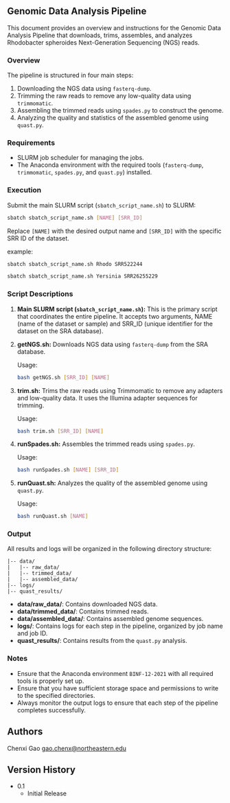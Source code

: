 ## Genomic Data Analysis Pipeline

This document provides an overview and instructions for the Genomic Data Analysis Pipeline that downloads, trims, assembles, and analyzes Rhodobacter spheroides Next-Generation Sequencing (NGS) reads.

### Overview

The pipeline is structured in four main steps:
1. Downloading the NGS data using `fasterq-dump`.
2. Trimming the raw reads to remove any low-quality data using `trimmomatic`.
3. Assembling the trimmed reads using `spades.py` to construct the genome.
4. Analyzing the quality and statistics of the assembled genome using `quast.py`.

### Requirements

- SLURM job scheduler for managing the jobs.
- The Anaconda environment with the required tools (`fasterq-dump`, `trimmomatic`, `spades.py`, and `quast.py`) installed.

### Execution

Submit the main SLURM script (`sbatch_script_name.sh`) to SLURM:

```bash
sbatch sbatch_script_name.sh [NAME] [SRR_ID]
```

Replace `[NAME]` with the desired output name and `[SRR_ID]` with the specific SRR ID of the dataset.

example: 
```bash
sbatch sbatch_script_name.sh Rhodo SRR522244
```
```bash
sbatch sbatch_script_name.sh Yersinia SRR26255229
```

### Script Descriptions

1. **Main SLURM script (`sbatch_script_name.sh`):** This is the primary script that coordinates the entire pipeline. It accepts two arguments, NAME (name of the dataset or sample) and SRR_ID (unique identifier for the dataset on the SRA database).

2. **getNGS.sh:** Downloads NGS data using `fasterq-dump` from the SRA database.

   Usage:
   ```bash
   bash getNGS.sh [SRR_ID] [NAME]
   ```

3. **trim.sh:** Trims the raw reads using Trimmomatic to remove any adapters and low-quality data. It uses the Illumina adapter sequences for trimming.

   Usage:
   ```bash
   bash trim.sh [SRR_ID] [NAME]
   ```

4. **runSpades.sh:** Assembles the trimmed reads using `spades.py`.

   Usage:
   ```bash
   bash runSpades.sh [NAME] [SRR_ID]
   ```

5. **runQuast.sh:** Analyzes the quality of the assembled genome using `quast.py`.

   Usage:
   ```bash
   bash runQuast.sh [NAME]
   ```

### Output

All results and logs will be organized in the following directory structure:

```
|-- data/
|   |-- raw_data/
|   |-- trimmed_data/
|   |-- assembled_data/
|-- logs/
|-- quast_results/
```

- **data/raw_data/**: Contains downloaded NGS data.
- **data/trimmed_data/**: Contains trimmed reads.
- **data/assembled_data/**: Contains assembled genome sequences.
- **logs/**: Contains logs for each step in the pipeline, organized by job name and job ID.
- **quast_results/**: Contains results from the `quast.py` analysis.

### Notes

- Ensure that the Anaconda environment `BINF-12-2021` with all required tools is properly set up.
- Ensure that you have sufficient storage space and permissions to write to the specified directories.
- Always monitor the output logs to ensure that each step of the pipeline completes successfully.

## Authors

Chenxi Gao
gao.chenx@northeastern.edu

## Version History

* 0.1
    * Initial Release
